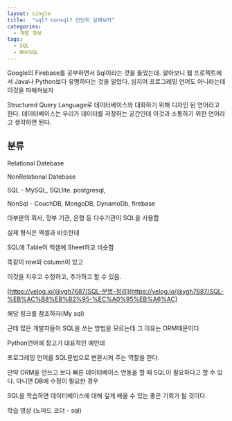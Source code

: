 ```yaml
---
layout: single
title:  "sql? nonsql? 간단히 살펴보자"
categories:
  - 개발 정보
tags:
  - SQL
  - NonSQL
---
```


Google의 Firebase를 공부하면서 Sql이라는 것을 들었는데. 알아보니 웹 프로젝트에서 Java나 Python보다 유명하다는 것을 알았다. 심지어 프로그레밍 언어도 아니라는데 이것을 파해쳐보자

Structured Query Language로 데이터베이스와 대화하기 위해 디자인 된 언어라고 한다. 데이터베이스는 우리가 데이터를 저장하는 공간인데 이것과 소통하기 위한 언어라고 생각하면 된다.

## 분류

Relational Datebase

NonRelational Datebase

SQL - MySQL, SQLlite. postgresql, 

NonSql - CouchDB, MongoDB, DynamoDb, firebase

대부분의 회사, 정부 기관, 은행 등 다수기관이 SQL을 사용함 

실제 형식은 엑셀과 비슷한데

SQL에 Table이 엑셀에 Sheet하고 비슷함

똑같이 row와 column이 있고

이것을 지우고 수정하고, 추가하고 할 수  있음.

[https://velog.io/@ygh7687/SQL-문법-정리](https://velog.io/@ygh7687/SQL-%EB%AC%B8%EB%B2%95-%EC%A0%95%EB%A6%AC)

해당 링크를 참조하자(My sql)

근데 많은 개발자들이 SQL을 쓰는 방법을 모르는데 그 이유는 ORM때문이다

Python언어에 장고가 대표적인 예인데

프로그레밍 언어를 SQL문법으로 변환시켜 주는 역할을 한다.

만약 ORM을 안쓰고 보다 빠른 데이터베이스 연동을 할 때 SQL이 필요하다고 할 수 있다. 아니면 DB에 수정이 필요한 경우

SQL을 학습하면 데이터베이스에 대해 깊게 배울 수 있는 좋은 기회가 될 것이다.

학습 영상 (노마드 코더 - sql)